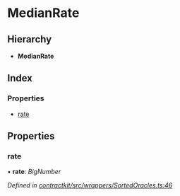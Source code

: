 # MedianRate

## Hierarchy

* **MedianRate**

## Index

### Properties

* [rate](_wrappers_sortedoracles_.medianrate.md#rate)

## Properties

### rate

• **rate**: _BigNumber_

_Defined in_ [_contractkit/src/wrappers/SortedOracles.ts:46_](https://github.com/celo-org/celo-monorepo/blob/master/packages/contractkit/src/wrappers/SortedOracles.ts#L46)


